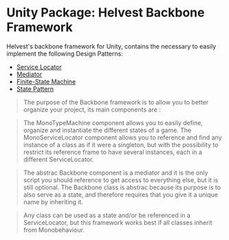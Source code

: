 # Unity Package: Helvest Backbone Framework

Helvest's backbone framework for Unity, contains the necessary to easily implement the following Design Patterns: 
- [Service Locator](https://github.com/Helvest/Unity-Package-Service-Locator.git)
- [Mediator](https://github.com/Helvest/Unity-Package-Service-Locator.git)
- [Finite-State Machine](https://github.com/Helvest/Unity-Package-Stype-Machine.git)
- [State Pattern](https://github.com/Helvest/Unity-Package-Stype-Machine.git)


> The purpose of the Backbone framework is to allow you to better organize your project, its main components are :

> The MonoTypeMachine component allows you to easily define, organize and instantiate the different states of a game.
> The MonoServiceLocator component allows you to reference and find any instance of a class as if it were a singleton, but with the possibility to restrict its reference frame to have several instances, each in a different ServiceLocator.

> The abstrac Backbone component is a mediator and it is the only script you should reference to get access to everything else, but it is still optional.
> The Backbone class is abstrac because its purpose is to also serve as a state, and therefore requires that you give it a unique name by inheriting it.

> Any class can be used as a state and/or be referenced in a ServiceLocator, but this framework works best if all classes inherit from Monobehaviour.
